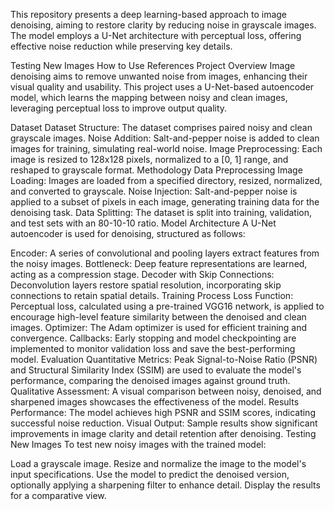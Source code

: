This repository presents a deep learning-based approach to image denoising, aiming to restore clarity by reducing noise in grayscale images. The model employs a U-Net architecture with perceptual loss, offering effective noise reduction while preserving key details.

Testing New Images
How to Use
References
Project Overview
Image denoising aims to remove unwanted noise from images, enhancing their visual quality and usability. This project uses a U-Net-based autoencoder model, which learns the mapping between noisy and clean images, leveraging perceptual loss to improve output quality.

Dataset
Dataset Structure: The dataset comprises paired noisy and clean grayscale images.
Noise Addition: Salt-and-pepper noise is added to clean images for training, simulating real-world noise.
Image Preprocessing: Each image is resized to 128x128 pixels, normalized to a [0, 1] range, and reshaped to grayscale format.
Methodology
Data Preprocessing
Image Loading: Images are loaded from a specified directory, resized, normalized, and converted to grayscale.
Noise Injection: Salt-and-pepper noise is applied to a subset of pixels in each image, generating training data for the denoising task.
Data Splitting: The dataset is split into training, validation, and test sets with an 80-10-10 ratio.
Model Architecture
A U-Net autoencoder is used for denoising, structured as follows:

Encoder: A series of convolutional and pooling layers extract features from the noisy images.
Bottleneck: Deep feature representations are learned, acting as a compression stage.
Decoder with Skip Connections: Deconvolution layers restore spatial resolution, incorporating skip connections to retain spatial details.
Training Process
Loss Function: Perceptual loss, calculated using a pre-trained VGG16 network, is applied to encourage high-level feature similarity between the denoised and clean images.
Optimizer: The Adam optimizer is used for efficient training and convergence.
Callbacks: Early stopping and model checkpointing are implemented to monitor validation loss and save the best-performing model.
Evaluation
Quantitative Metrics: Peak Signal-to-Noise Ratio (PSNR) and Structural Similarity Index (SSIM) are used to evaluate the model's performance, comparing the denoised images against ground truth.
Qualitative Assessment: A visual comparison between noisy, denoised, and sharpened images showcases the effectiveness of the model.
Results
Performance: The model achieves high PSNR and SSIM scores, indicating successful noise reduction.
Visual Output: Sample results show significant improvements in image clarity and detail retention after denoising.
Testing New Images
To test new noisy images with the trained model:

Load a grayscale image.
Resize and normalize the image to the model's input specifications.
Use the model to predict the denoised version, optionally applying a sharpening filter to enhance detail.
Display the results for a comparative view.











